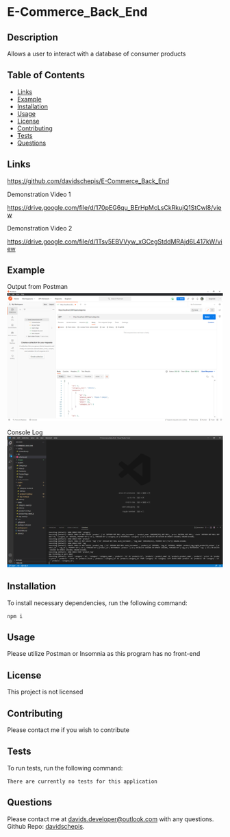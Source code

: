 # E-Commerce_Back_End

## Description
Allows a user to interact with a database of consumer products

## Table of Contents

- [Links](#links)
- [Example](#example)
- [Installation](#installation)
- [Usage](#usage)
- [License](#license)
- [Contributing](#contributing)
- [Tests](#tests)
- [Questions](#questions)

 ## Links
https://github.com/davidschepis/E-Commerce_Back_End

Demonstration Video 1

https://drive.google.com/file/d/170pEG6qu_BErHpMcLsCkRkujQ1StCwl8/view

Demonstration Video 2

https://drive.google.com/file/d/1Tsv5EBVVyw_xGCegStddMRAjd6L417kW/view


 ## Example
 Output from Postman
![Screenshot](./images/screenshot1.png)

 Console Log
![Screenshot](./images/screenshot2.png)

 ## Installation
To install necessary dependencies, run the following command:

```
npm i
```

 ## Usage
Please utilize Postman or Insomnia as this program has no front-end

 ## License
This project is not licensed

 ## Contributing
Please contact me if you wish to contribute

 ## Tests
To run tests, run the following command:

```
There are currently no tests for this application
```

 ## Questions
Please contact me at [davids.developer@outlook.com](mailto:davids.developer@outlook.com) with any questions.
Github Repo: [davidschepis](https://github.com/davidschepis).
